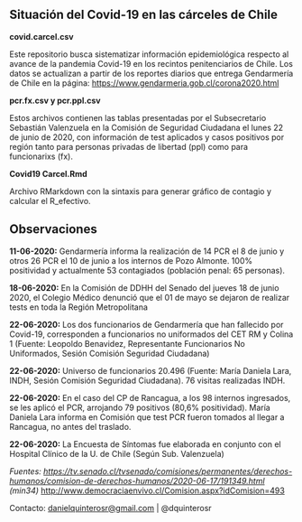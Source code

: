 ## Situación del Covid-19 en las cárceles de Chile

**covid.carcel.csv** 

Este repositorio busca sistematizar información epidemiológica respecto al avance de la pandemia Covid-19 en los recintos penitenciarios de Chile. Los datos se actualizan a partir de los reportes diarios que entrega Gendarmería de Chile en la página: https://www.gendarmeria.gob.cl/corona2020.html 

**pcr.fx.csv y pcr.ppl.csv**

Estos archivos contienen las tablas presentadas por el Subsecretario Sebastián Valenzuela en la Comisión de Seguridad Ciudadana el lunes 22 de junio de 2020, con información de test aplicados y casos positivos por región tanto para personas privadas de libertad (ppl) como para funcionarixs (fx). 

**Covid19 Carcel.Rmd**

Archivo RMarkdown con la sintaxis para generar gráfico de contagio y calcular el R_efectivo.


## Observaciones

**11-06-2020:** Gendarmería informa la realización de 14 PCR el 8 de junio y otros 26 PCR el 10 de junio a los internos de Pozo Almonte. 100% positividad y actualmente 53 contagiados (población penal: 65 personas).

**18-06-2020:** En la Comisión de DDHH del Senado del jueves 18 de junio 2020, el Colegio Médico denunció que el 01 de mayo se dejaron de realizar tests en toda la Región Metropolitana

**22-06-2020:** Los dos funcionarios de Gendarmería que han fallecido por Covid-19, corresponden a funcionarios no uniformados del CET RM y Colina 1 (Fuente: Leopoldo Benavidez, Representante Funcionarios No Uniformados, Sesión Comisión Seguridad Ciudadana)

**22-06-2020:** Universo de funcionarios 20.496 (Fuente: María Daniela Lara, INDH, Sesión Comisión Seguridad Ciudadana). 76 visitas realizadas INDH.

**22-06-2020:** En el caso del CP de Rancagua, a los 98 internos ingresados, se les aplicó el PCR, arrojando 79  positivos (80,6% positividad). María Daniela Lara informa en Comisión que test PCR fueron tomados al llegar a Rancagua, no antes del traslado.

**22-06-2020:** La Encuesta de Síntomas fue elaborada en conjunto con el Hospital Clínico de la U. de Chile (Según Sub. Valenzuela)


*Fuentes: 
https://tv.senado.cl/tvsenado/comisiones/permanentes/derechos-humanos/comision-de-derechos-humanos/2020-06-17/191349.html (min34)*
http://www.democraciaenvivo.cl/Comision.aspx?idComision=493

Contacto: danielquinterosr@gmail.com | @dquinterosr
